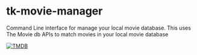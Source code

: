 # tk-movie-manager
Command Line interface for manage your local movie database. This uses The Movie db APIs to match movies in your local movie database

[![TMDB](https://www.themoviedb.org/static_cache/v4/logos/408x161-powered-by-rectangle-green-bb4301c10ddc749b4e79463811a68afebeae66ef43d17bcfd8ff0e60ded7ce99.png)](https://www.themoviedb.org)
